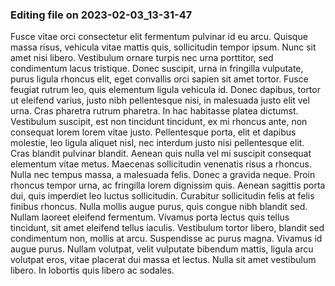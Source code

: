 

### Editing file on 2023-02-03_13-31-47

Fusce vitae orci consectetur elit fermentum pulvinar id eu arcu. Quisque massa risus, vehicula vitae mattis quis, sollicitudin tempor ipsum. Nunc sit amet nisi libero. Vestibulum ornare turpis nec urna porttitor, sed condimentum lacus tristique. Donec suscipit, urna in fringilla vulputate, purus ligula rhoncus elit, eget convallis orci sapien sit amet tortor. Fusce feugiat rutrum leo, quis elementum ligula vehicula id. Donec dapibus, tortor ut eleifend varius, justo nibh pellentesque nisi, in malesuada justo elit vel urna. Cras pharetra rutrum pharetra. In hac habitasse platea dictumst. Vestibulum suscipit, est non tincidunt tincidunt, ex mi rhoncus ante, non consequat lorem lorem vitae justo. Pellentesque porta, elit et dapibus molestie, leo ligula aliquet nisl, nec interdum justo nisi pellentesque elit. Cras blandit pulvinar blandit.
Aenean quis nulla vel mi suscipit consequat elementum vitae metus. Maecenas sollicitudin venenatis risus a rhoncus. Nulla nec tempus massa, a malesuada felis. Donec a gravida neque. Proin rhoncus tempor urna, ac fringilla lorem dignissim quis. Aenean sagittis porta dui, quis imperdiet leo luctus sollicitudin. Curabitur sollicitudin felis at felis finibus rhoncus. Nulla mollis augue purus, quis congue nibh blandit sed. Nullam laoreet eleifend fermentum. Vivamus porta lectus quis tellus tincidunt, sit amet eleifend tellus iaculis. Vestibulum tortor libero, blandit sed condimentum non, mollis at arcu. Suspendisse ac purus magna. Vivamus id augue purus. Nullam volutpat, velit vulputate bibendum mattis, ligula arcu volutpat eros, vitae placerat dui massa et lectus. Nulla sit amet vestibulum libero. In lobortis quis libero ac sodales.


